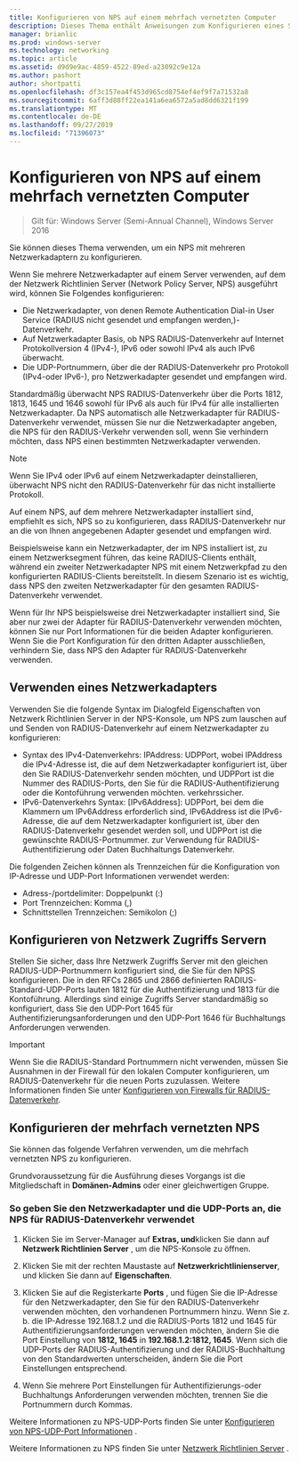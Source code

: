 ```yaml
---
title: Konfigurieren von NPS auf einem mehrfach vernetzten Computer
description: Dieses Thema enthält Anweisungen zum Konfigurieren eines Servers mit mehreren Netzwerkadaptern, auf denen der Netzwerk Richtlinien Server unter Windows Server 2016 ausgeführt wird.
manager: brianlic
ms.prod: windows-server
ms.technology: networking
ms.topic: article
ms.assetid: d9d9e9ac-4859-4522-89ed-a23092c9e12a
ms.author: pashort
author: shortpatti
ms.openlocfilehash: df3c157ea4f453d965cd8754ef4ef9f7a71532a8
ms.sourcegitcommit: 6aff3d88ff22ea141a6ea6572a5ad8dd6321f199
ms.translationtype: MT
ms.contentlocale: de-DE
ms.lasthandoff: 09/27/2019
ms.locfileid: "71396073"
---
```

# <a name="configure-nps-on-a-multihomed-computer"></a>Konfigurieren von NPS auf einem mehrfach vernetzten Computer

>Gilt für: Windows Server (Semi-Annual Channel), Windows Server 2016

Sie können dieses Thema verwenden, um ein NPS mit mehreren Netzwerkadaptern zu konfigurieren.

Wenn Sie mehrere Netzwerkadapter auf einem Server verwenden, auf dem der Netzwerk Richtlinien Server (Network Policy Server, NPS) ausgeführt wird, können Sie Folgendes konfigurieren:

- Die Netzwerkadapter, von denen Remote Authentication Dial-in User Service \(RADIUS nicht gesendet und empfangen werden,\)-Datenverkehr.
- Auf Netzwerkadapter Basis, ob NPS RADIUS-Datenverkehr auf Internet Protokollversion 4 \(IPv4-\), IPv6 oder sowohl IPv4 als auch IPv6 überwacht.
- Die UDP-Portnummern, über die der RADIUS-Datenverkehr pro Protokoll \(IPv4-oder IPv6-\), pro Netzwerkadapter gesendet und empfangen wird.

Standardmäßig überwacht NPS RADIUS-Datenverkehr über die Ports 1812, 1813, 1645 und 1646 sowohl für IPv6 als auch für IPv4 für alle installierten Netzwerkadapter. Da NPS automatisch alle Netzwerkadapter für RADIUS-Datenverkehr verwendet, müssen Sie nur die Netzwerkadapter angeben, die NPS für den RADIUS-Verkehr verwenden soll, wenn Sie verhindern möchten, dass NPS einen bestimmten Netzwerkadapter verwenden.

>[!NOTE]
>Wenn Sie IPv4 oder IPv6 auf einem Netzwerkadapter deinstallieren, überwacht NPS nicht den RADIUS-Datenverkehr für das nicht installierte Protokoll.

Auf einem NPS, auf dem mehrere Netzwerkadapter installiert sind, empfiehlt es sich, NPS so zu konfigurieren, dass RADIUS-Datenverkehr nur an die von Ihnen angegebenen Adapter gesendet und empfangen wird.

Beispielsweise kann ein Netzwerkadapter, der im NPS installiert ist, zu einem Netzwerksegment führen, das keine RADIUS-Clients enthält, während ein zweiter Netzwerkadapter NPS mit einem Netzwerkpfad zu den konfigurierten RADIUS-Clients bereitstellt. In diesem Szenario ist es wichtig, dass NPS den zweiten Netzwerkadapter für den gesamten RADIUS-Datenverkehr verwendet.

Wenn für Ihr NPS beispielsweise drei Netzwerkadapter installiert sind, Sie aber nur zwei der Adapter für RADIUS-Datenverkehr verwenden möchten, können Sie nur Port Informationen für die beiden Adapter konfigurieren. Wenn Sie die Port Konfiguration für den dritten Adapter ausschließen, verhindern Sie, dass NPS den Adapter für RADIUS-Datenverkehr verwenden.

## <a name="using-a-network-adapter"></a>Verwenden eines Netzwerkadapters

Verwenden Sie die folgende Syntax im Dialogfeld Eigenschaften von Netzwerk Richtlinien Server in der NPS-Konsole, um NPS zum lauschen auf und Senden von RADIUS-Datenverkehr auf einem Netzwerkadapter zu konfigurieren:

- Syntax des IPv4-Datenverkehrs: IPAddress: UDPPort, wobei IPAddress die IPv4-Adresse ist, die auf dem Netzwerkadapter konfiguriert ist, über den Sie RADIUS-Datenverkehr senden möchten, und UDPPort ist die Nummer des RADIUS-Ports, den Sie für die RADIUS-Authentifizierung oder die Kontoführung verwenden möchten. verkehrssicher.
- IPv6-Datenverkehrs Syntax: [IPv6Address]: UDPPort, bei dem die Klammern um IPv6Address erforderlich sind, IPv6Address ist die IPv6-Adresse, die auf dem Netzwerkadapter konfiguriert ist, über den RADIUS-Datenverkehr gesendet werden soll, und UDPPort ist die gewünschte RADIUS-Portnummer. zur Verwendung für RADIUS-Authentifizierung oder Daten Buchhaltungs Datenverkehr.

Die folgenden Zeichen können als Trennzeichen für die Konfiguration von IP-Adresse und UDP-Port Informationen verwendet werden:

- Adress-/portdelimiter: Doppelpunkt (:)
- Port Trennzeichen: Komma (,)
- Schnittstellen Trennzeichen: Semikolon (;)

## <a name="configuring-network-access-servers"></a>Konfigurieren von Netzwerk Zugriffs Servern

Stellen Sie sicher, dass Ihre Netzwerk Zugriffs Server mit den gleichen RADIUS-UDP-Portnummern konfiguriert sind, die Sie für den NPSS konfigurieren. Die in den RFCs 2865 und 2866 definierten RADIUS-Standard-UDP-Ports lauten 1812 für die Authentifizierung und 1813 für die Kontoführung. Allerdings sind einige Zugriffs Server standardmäßig so konfiguriert, dass Sie den UDP-Port 1645 für Authentifizierungsanforderungen und den UDP-Port 1646 für Buchhaltungs Anforderungen verwenden.

>[!IMPORTANT]
>Wenn Sie die RADIUS-Standard Portnummern nicht verwenden, müssen Sie Ausnahmen in der Firewall für den lokalen Computer konfigurieren, um RADIUS-Datenverkehr für die neuen Ports zuzulassen. Weitere Informationen finden Sie unter [Konfigurieren von Firewalls für RADIUS-Datenverkehr](nps-firewalls-configure.md).

## <a name="configure-the-multihomed-nps"></a>Konfigurieren der mehrfach vernetzten NPS

Sie können das folgende Verfahren verwenden, um die mehrfach vernetzten NPS zu konfigurieren.

Grundvoraussetzung für die Ausführung dieses Vorgangs ist die Mitgliedschaft in **Domänen-Admins** oder einer gleichwertigen Gruppe.

### <a name="to-specify-the-network-adapter-and-udp-ports-that-nps-uses-for-radius-traffic"></a>So geben Sie den Netzwerkadapter und die UDP-Ports an, die NPS für RADIUS-Datenverkehr verwendet

1. Klicken Sie im Server-Manager auf **Extras, und**klicken Sie dann auf **Netzwerk Richtlinien Server** , um die NPS-Konsole zu öffnen.

2. Klicken Sie mit der rechten Maustaste auf **Netzwerkrichtlinienserver**, und klicken Sie dann auf **Eigenschaften**.

3. Klicken Sie auf die Registerkarte **Ports** , und fügen Sie die IP-Adresse für den Netzwerkadapter, den Sie für den RADIUS-Datenverkehr verwenden möchten, den vorhandenen Portnummern hinzu. Wenn Sie z. b. die IP-Adresse 192.168.1.2 und die RADIUS-Ports 1812 und 1645 für Authentifizierungsanforderungen verwenden möchten, ändern Sie die Port Einstellung von **1812, 1645** in **192.168.1.2:1812, 1645**. Wenn sich die UDP-Ports der RADIUS-Authentifizierung und der RADIUS-Buchhaltung von den Standardwerten unterscheiden, ändern Sie die Port Einstellungen entsprechend.

4. Wenn Sie mehrere Port Einstellungen für Authentifizierungs-oder Buchhaltungs Anforderungen verwenden möchten, trennen Sie die Portnummern durch Kommas.

Weitere Informationen zu NPS-UDP-Ports finden Sie unter [Konfigurieren von NPS-UDP-Port Informationen](nps-udp-ports-configure.md) .


Weitere Informationen zu NPS finden Sie unter [Netzwerk Richtlinien Server](nps-top.md) .


